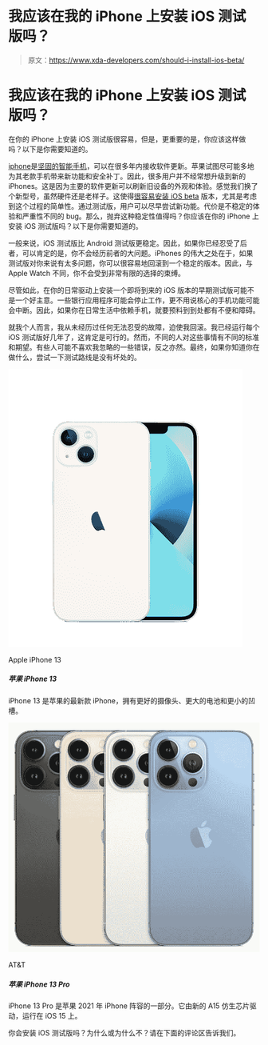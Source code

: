 # 我应该在我的 iPhone 上安装 iOS 测试版吗？

> 原文：<https://www.xda-developers.com/should-i-install-ios-beta/>

# 我应该在我的 iPhone 上安装 iOS 测试版吗？

在你的 iPhone 上安装 iOS 测试版很容易，但是，更重要的是，你应该这样做吗？以下是你需要知道的。

[iphone](http://xda-developers.com/best-iphone)是[坚固的智能手机](https://www.xda-developers.com/best-phones/)，可以在很多年内接收软件更新。苹果试图尽可能多地为其老款手机带来新功能和安全补丁。因此，很多用户并不经常想升级到新的 iPhones。这是因为主要的软件更新可以刷新旧设备的外观和体验。感觉我们换了个新型号，虽然硬件还是老样子。这使得[很容易安装 iOS beta](https://www.xda-developers.com/how-to-install-ios-beta/) 版本，尤其是考虑到这个过程的简单性。通过测试版，用户可以尽早尝试新功能。代价是不稳定的体验和严重性不同的 bug。那么，抛弃这种稳定性值得吗？你应该在你的 iPhone 上安装 iOS 测试版吗？以下是你需要知道的。

一般来说，iOS 测试版比 Android 测试版更稳定。因此，如果你已经忍受了后者，可以肯定的是，你不会经历前者的大问题。iPhones 的伟大之处在于，如果测试版对你来说有太多问题，你可以很容易地回滚到一个稳定的版本。因此，与 Apple Watch 不同，你不会受到非常有限的选择的束缚。

尽管如此，在你的日常驱动上安装一个即将到来的 iOS 版本的早期测试版可能不是一个好主意。一些银行应用程序可能会停止工作，更不用说核心的手机功能可能会中断。因此，如果你在日常生活中依赖手机，就要预料到到处都有不便和障碍。

就我个人而言，我从未经历过任何无法忍受的故障，迫使我回滚。我已经运行每个 iOS 测试版好几年了，这肯定是可行的。然而，不同的人对这些事情有不同的标准和期望。有些人可能不喜欢我忽略的一些错误，反之亦然。最终，如果你知道你在做什么，尝试一下测试路线是没有坏处的。

 <picture>![The iPhone 13 is Apple's latest iPhone with better cameras, a bigger battery, and a smaller notch.](img/ed41ada76b39474d325ab6fc251fae2c.png)</picture> 

Apple iPhone 13

##### 苹果 iPhone 13

iPhone 13 是苹果的最新款 iPhone，拥有更好的摄像头、更大的电池和更小的凹槽。

 <picture>![All five colors and storage variants are on sale via AT&T.](img/af91b36b8fe43fa2b91d72ee2cfb7e99.png)</picture> 

AT&T

##### 苹果 iPhone 13 Pro

iPhone 13 Pro 是苹果 2021 年 iPhone 阵容的一部分。它由新的 A15 仿生芯片驱动，运行在 iOS 15 上。

你会安装 iOS 测试版吗？为什么或为什么不？请在下面的评论区告诉我们。